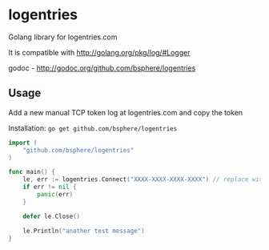 logentries
=============

Golang library for logentries.com

It is compatible with http://golang.org/pkg/log/#Logger

godoc - http://godoc.org/github.com/bsphere/logentries


Usage
-----
Add a new manual TCP token log at logentries.com and copy the token

Installation: `go get github.com/bsphere/logentries`


```go
import (
	"github.com/bsphere/logentries"
)

func main() {
	le, err := logentries.Connect("XXXX-XXXX-XXXX-XXXX") // replace with token
	if err != nil {
		panic(err)
	}

	defer le.Close()

	le.Println("another test message")
}
```
